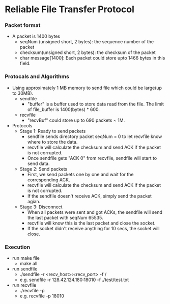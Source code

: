 # Reliable File Transfer Protocol

### Packet format

-   A packet is 1400 bytes
    -   seqNum (unsigned short, 2 bytes): the sequence number of the packet
    -   checksum(unsigned short, 2 bytes): the checksum of the packet
    -   char message[1400]: Each packet could store upto 1466 bytes in this field.

### Protocals and Algorithms

-   Using approximately 1 MB memory to send file which could be large(up to 30MB).
    -   sendfile
        -   "buffer" is a buffer used to store data read from the file. The limit of file_buffer is 1400(bytes) \* 600.
    -   recvfile
        -   "recvBuf" could store up to 690 packets ~ 1M.
-   Protocols
    -   Stage 1: Ready to send packets
        -   sendfile sends directory packet seqNum = 0 to let recvfile know where to store the data.
        -   recvfile will calculate the checksum and send ACK if the packet is not corrupted.
        -   Once sendfile gets "ACK 0" from recvfile, sendfile will start to send data.
    -   Stage 2: Send packets
        -   First, we send packets one by one and wait for the corresponding ACK.
        -   recvfile will calculate the checksum and send ACK if the packet is not corrupted.
        -   If the sendfile doesn't receive ACK, simply send the packet agian.
    -   Stage 3: Disconnect
        -   When all packets were sent and got ACKs, the sendfile will send the last packet with seqNum 65535.
        -   recvfile will know this is the last packet and close the socket.
        -   If the socket didn't receive anything for 10 secs, the socket will close.

### Execution

-   run make file
    -   make all
-   run sendfile
    -   ./sendfile -r <recv_host>:<recv_port> -f <subdir>/<filename>
    -   e.g. sendfile -r 128.42.124.180:18010 -f ./test/test.txt
-   run recvfile
    -   ./recvfile -p <recv port>
    -   e.g. recvfile -p 18010
